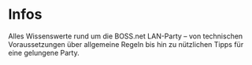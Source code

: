 # Infos

Alles Wissenswerte rund um die BOSS.net LAN-Party – von technischen Voraussetzungen über allgemeine Regeln bis hin zu nützlichen Tipps für eine gelungene Party.

